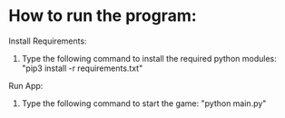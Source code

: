 # How to run the program:

Install Requirements:
1. Type the following command to install the required python modules: "pip3 install -r requirements.txt"

Run App:
1. Type the following command to start the game: "python main.py"
